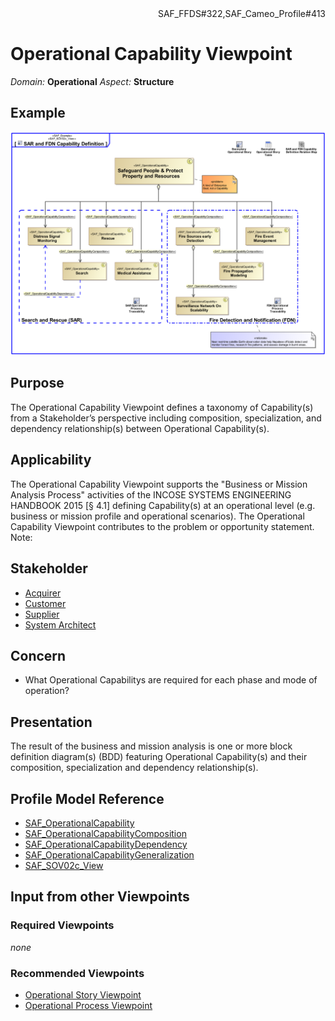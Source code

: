 <div align="right">SAF_FFDS#322,SAF_Cameo_Profile#413</div>

# Operational Capability Viewpoint
*Domain:* **Operational** *Aspect:* **Structure**
## Example
![SAR and FDN Capability Definition](../diagrams/SAR-and-FDN-Capability-Definition.svg)
## Purpose
The Operational Capability Viewpoint defines a taxonomy of Capability(s) from a Stakeholder’s perspective including composition, specialization, and dependency relationship(s) between Operational Capability(s).
## Applicability
The Operational Capability Viewpoint supports the "Business or Mission Analysis Process" activities of the INCOSE SYSTEMS ENGINEERING HANDBOOK 2015 [§ 4.1] defining Capability(s) at an operational level (e.g. business or mission profile and operational scenarios). The Operational Capability Viewpoint contributes to the problem or opportunity statement.
Note:
## Stakeholder
* [Acquirer](../stakeholders.md#Acquirer)
* [Customer](../stakeholders.md#Customer)
* [Supplier](../stakeholders.md#Supplier)
* [System Architect](../stakeholders.md#System-Architect)
## Concern
* What Operational Capabilitys are required for each phase and mode of operation?
## Presentation
The result of the business and mission analysis is one or more block definition diagram(s) (BDD) featuring Operational Capability(s) and their composition, specialization and dependency relationship(s).

## Profile Model Reference
* [SAF_OperationalCapability](../stereotypes.md#SAF_OperationalCapability)
* [SAF_OperationalCapabilityComposition](../stereotypes.md#SAF_OperationalCapabilityComposition)
* [SAF_OperationalCapabilityDependency](../stereotypes.md#SAF_OperationalCapabilityDependency)
* [SAF_OperationalCapabilityGeneralization](../stereotypes.md#SAF_OperationalCapabilityGeneralization)
* [SAF_SOV02c_View](../stereotypes.md#SAF_SOV02c_View)
## Input from other Viewpoints
### Required Viewpoints
*none*
### Recommended Viewpoints
* [Operational Story Viewpoint](Operational-Story-Viewpoint.md)
* [Operational Process Viewpoint](Operational-Process-Viewpoint.md)
